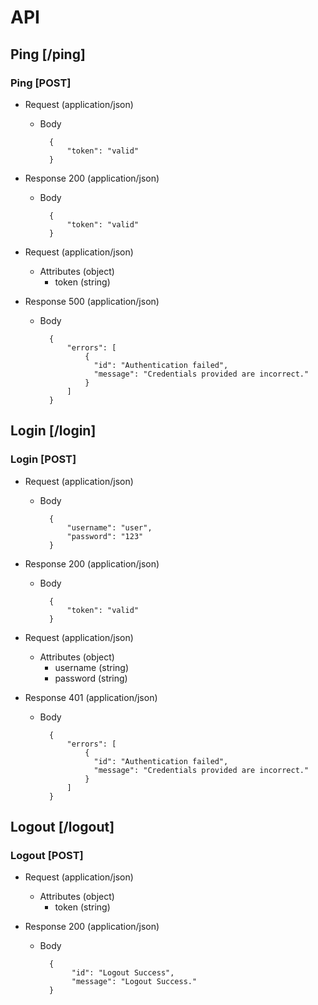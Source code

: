 # API

## Ping [/ping]
### Ping [POST]

+ Request (application/json)

    + Body

            {
                "token": "valid"
            }

+ Response 200 (application/json)

    + Body

            {
                "token": "valid"
            }

+ Request (application/json)

    + Attributes (object)
        + token (string)

+ Response 500 (application/json)

    + Body

            {
                "errors": [
                    {
                      "id": "Authentication failed",
                      "message": "Credentials provided are incorrect."
                    }
                ]
            }


## Login [/login]
### Login [POST]

+ Request (application/json)

    + Body

            {
                "username": "user",
                "password": "123"
            }

+ Response 200 (application/json)

    + Body

            {
                "token": "valid"
            }

+ Request (application/json)

    + Attributes (object)
        + username (string)
        + password (string)

+ Response 401 (application/json)

    + Body

            {
                "errors": [
                    {
                      "id": "Authentication failed",
                      "message": "Credentials provided are incorrect."
                    }
                ]
            }


## Logout [/logout]
### Logout [POST]

+ Request (application/json)

    + Attributes (object)
        + token (string)

+ Response 200 (application/json)

    + Body

            {
                 "id": "Logout Success",
                 "message": "Logout Success."
            }
